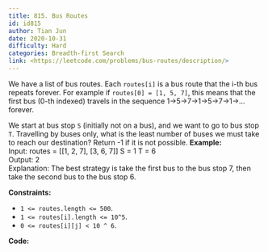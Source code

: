 ```yaml
---
title: 815. Bus Routes
id: id815
author: Tian Jun
date: 2020-10-31
difficulty: Hard
categories: Breadth-first Search
link: <https://leetcode.com/problems/bus-routes/description/>
---
```


We have a list of bus routes. Each `routes[i]` is a bus route that the i-th
bus repeats forever. For example if `routes[0] = [1, 5, 7]`, this means that
the first bus (0-th indexed) travels in the sequence 1->5->7->1->5->7->1->...
forever.

We start at bus stop `S` (initially not on a bus), and we want to go to bus
stop `T`. Travelling by buses only, what is the least number of buses we must
take to reach our destination? Return -1 if it is not possible.
            **Example:**    
	Input:     routes = [[1, 2, 7], [3, 6, 7]]    S = 1    T = 6    
	Output: 2    
	Explanation:     The best strategy is take the first bus to the bus stop 7, then take the second bus to the bus stop 6.    



**Constraints:**

  * `1 <= routes.length <= 500`.
  * `1 <= routes[i].length <= 10^5`.
  * `0 <= routes[i][j] < 10 ^ 6`.


**Code:**
